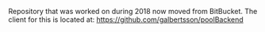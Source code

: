 Repository that was worked on during 2018 now moved from BitBucket. The client for this is located at: https://github.com/galbertsson/poolBackend
